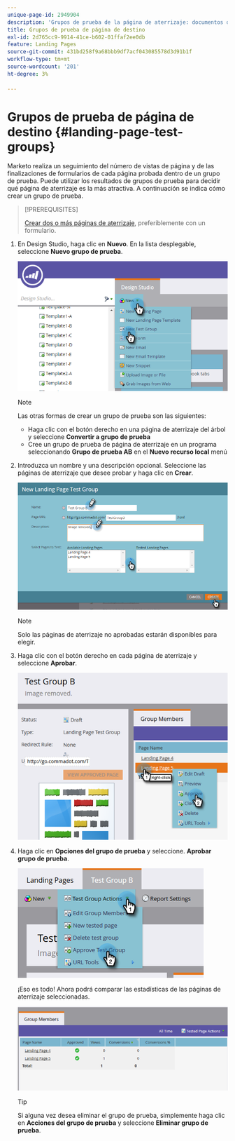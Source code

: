 ```yaml
---
unique-page-id: 2949904
description: 'Grupos de prueba de la página de aterrizaje: documentos de Marketo, documentación del producto'
title: Grupos de prueba de página de destino
exl-id: 2d765cc9-9914-41ce-b602-01ffaf2ee0db
feature: Landing Pages
source-git-commit: 431bd258f9a68bbb9df7acf043085578d3d91b1f
workflow-type: tm+mt
source-wordcount: '201'
ht-degree: 3%

---
```


# Grupos de prueba de página de destino {#landing-page-test-groups}

Marketo realiza un seguimiento del número de vistas de página y de las finalizaciones de formularios de cada página probada dentro de un grupo de prueba. Puede utilizar los resultados de grupos de prueba para decidir qué página de aterrizaje es la más atractiva. A continuación se indica cómo crear un grupo de prueba.

>[!PREREQUISITES]
>
>[Crear dos o más páginas de aterrizaje](/help/marketo/getting-started/quick-wins/landing-page-with-a-form.md), preferiblemente con un formulario.

1. En Design Studio, haga clic en **Nuevo**. En la lista desplegable, seleccione **Nuevo grupo de prueba**.

   ![](assets/image2015-8-5-13-3a32-3a50.png)

   >[!NOTE]
   >
   >Las otras formas de crear un grupo de prueba son las siguientes:
   >
   >* Haga clic con el botón derecho en una página de aterrizaje del árbol y seleccione **Convertir a grupo de prueba**
   >* Cree un grupo de prueba de página de aterrizaje en un programa seleccionando **Grupo de prueba AB** en el **Nuevo recurso local** menú

1. Introduzca un nombre y una descripción opcional. Seleccione las páginas de aterrizaje que desee probar y haga clic en **Crear**.

   ![](assets/image2015-8-5-13-3a39-3a10.png)

   >[!NOTE]
   >
   >Solo las páginas de aterrizaje no aprobadas estarán disponibles para elegir.

1. Haga clic con el botón derecho en cada página de aterrizaje y seleccione **Aprobar**.

   ![](assets/three-1.png)

1. Haga clic en **Opciones del grupo de prueba** y seleccione. **Aprobar grupo de prueba**.

   ![](assets/four-1.png)

   ¡Eso es todo! Ahora podrá comparar las estadísticas de las páginas de aterrizaje seleccionadas.

   ![](assets/five.png)

   >[!TIP]
   >
   >Si alguna vez desea eliminar el grupo de prueba, simplemente haga clic en **Acciones del grupo de prueba** y seleccione **Eliminar grupo de prueba**.
